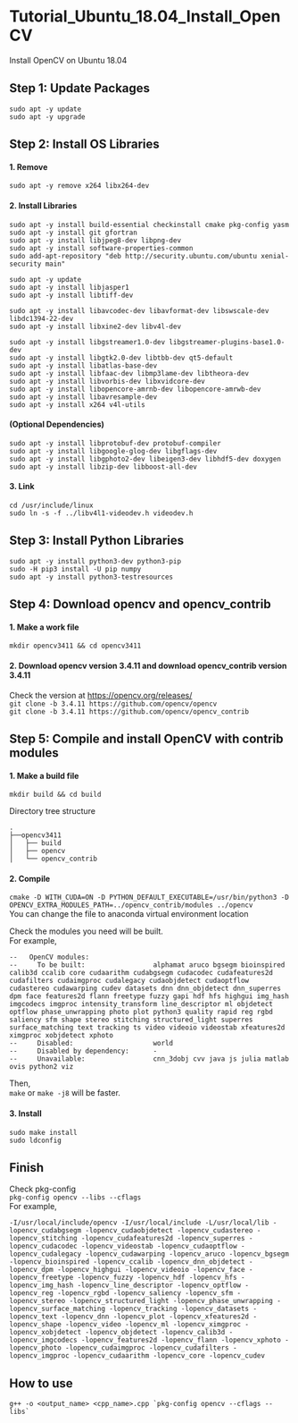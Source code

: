 # Tutorial_Ubuntu_18.04_Install_OpenCV
Install OpenCV on Ubuntu 18.04

## Step 1: Update Packages
```sudo apt -y update```  
```sudo apt -y upgrade```

## Step 2: Install OS Libraries
#### 1. Remove 
```sudo apt -y remove x264 libx264-dev```  

#### 2. Install Libraries
```sudo apt -y install build-essential checkinstall cmake pkg-config yasm```  
```sudo apt -y install git gfortran```  
```sudo apt -y install libjpeg8-dev libpng-dev```  
```sudo apt -y install software-properties-common```  
```sudo add-apt-repository "deb http://security.ubuntu.com/ubuntu xenial-security main"```  

```sudo apt -y update```  
```sudo apt -y install libjasper1```  
```sudo apt -y install libtiff-dev``` 

```sudo apt -y install libavcodec-dev libavformat-dev libswscale-dev libdc1394-22-dev```  
```sudo apt -y install libxine2-dev libv4l-dev``` 

```sudo apt -y install libgstreamer1.0-dev libgstreamer-plugins-base1.0-dev```  
```sudo apt -y install libgtk2.0-dev libtbb-dev qt5-default```  
```sudo apt -y install libatlas-base-dev```  
```sudo apt -y install libfaac-dev libmp3lame-dev libtheora-dev```  
```sudo apt -y install libvorbis-dev libxvidcore-dev```  
```sudo apt -y install libopencore-amrnb-dev libopencore-amrwb-dev```  
```sudo apt -y install libavresample-dev```  
```sudo apt -y install x264 v4l-utils``` 

#### (Optional Dependencies)
```sudo apt -y install libprotobuf-dev protobuf-compiler```  
```sudo apt -y install libgoogle-glog-dev libgflags-dev```  
```sudo apt -y install libgphoto2-dev libeigen3-dev libhdf5-dev doxygen```  
```sudo apt -y install libzip-dev libboost-all-dev```   


#### 3. Link
```cd /usr/include/linux```  
```sudo ln -s -f ../libv4l1-videodev.h videodev.h```  


## Step 3: Install Python Libraries
```sudo apt -y install python3-dev python3-pip```  
```sudo -H pip3 install -U pip numpy```  
```sudo apt -y install python3-testresources```

## Step 4: Download opencv and opencv_contrib
#### 1. Make a work file  
```mkdir opencv3411 && cd opencv3411```   
#### 2. Download opencv version 3.4.11  and download opencv_contrib version 3.4.11   
Check the version at https://opencv.org/releases/  
```git clone -b 3.4.11 https://github.com/opencv/opencv```  
```git clone -b 3.4.11 https://github.com/opencv/opencv_contrib```  

## Step 5: Compile and install OpenCV with contrib modules  
#### 1. Make a build file  
```mkdir build && cd build```  
  
Directory tree structure  
```
.
├──opencv3411
│   ├── build
│   ├── opencv
│   └── opencv_contrib
```

#### 2. Compile  
```cmake -D WITH_CUDA=ON -D PYTHON_DEFAULT_EXECUTABLE=/usr/bin/python3 -D OPENCV_EXTRA_MODULES_PATH=../opencv_contrib/modules ../opencv```  
You can change the file to anaconda virtual environment location

Check the modules you need will be built.  
For example,  
```
--   OpenCV modules:
--     To be built:                 alphamat aruco bgsegm bioinspired calib3d ccalib core cudaarithm cudabgsegm cudacodec cudafeatures2d cudafilters cudaimgproc cudalegacy cudaobjdetect cudaoptflow cudastereo cudawarping cudev datasets dnn dnn_objdetect dnn_superres dpm face features2d flann freetype fuzzy gapi hdf hfs highgui img_hash imgcodecs imgproc intensity_transform line_descriptor ml objdetect optflow phase_unwrapping photo plot python3 quality rapid reg rgbd saliency sfm shape stereo stitching structured_light superres surface_matching text tracking ts video videoio videostab xfeatures2d ximgproc xobjdetect xphoto
--     Disabled:                    world
--     Disabled by dependency:      -
--     Unavailable:                 cnn_3dobj cvv java js julia matlab ovis python2 viz
```

Then,   
```make```  or ```make -j8``` will be faster.  


#### 3. Install
```sudo make install```  
```sudo ldconfig```

## Finish  
Check pkg-config  
```pkg-config opencv --libs --cflags```  
For example,  
```
-I/usr/local/include/opencv -I/usr/local/include -L/usr/local/lib -lopencv_cudabgsegm -lopencv_cudaobjdetect -lopencv_cudastereo -lopencv_stitching -lopencv_cudafeatures2d -lopencv_superres -lopencv_cudacodec -lopencv_videostab -lopencv_cudaoptflow -lopencv_cudalegacy -lopencv_cudawarping -lopencv_aruco -lopencv_bgsegm -lopencv_bioinspired -lopencv_ccalib -lopencv_dnn_objdetect -lopencv_dpm -lopencv_highgui -lopencv_videoio -lopencv_face -lopencv_freetype -lopencv_fuzzy -lopencv_hdf -lopencv_hfs -lopencv_img_hash -lopencv_line_descriptor -lopencv_optflow -lopencv_reg -lopencv_rgbd -lopencv_saliency -lopencv_sfm -lopencv_stereo -lopencv_structured_light -lopencv_phase_unwrapping -lopencv_surface_matching -lopencv_tracking -lopencv_datasets -lopencv_text -lopencv_dnn -lopencv_plot -lopencv_xfeatures2d -lopencv_shape -lopencv_video -lopencv_ml -lopencv_ximgproc -lopencv_xobjdetect -lopencv_objdetect -lopencv_calib3d -lopencv_imgcodecs -lopencv_features2d -lopencv_flann -lopencv_xphoto -lopencv_photo -lopencv_cudaimgproc -lopencv_cudafilters -lopencv_imgproc -lopencv_cudaarithm -lopencv_core -lopencv_cudev
```

## How to use
``` g++ -o <output_name> <cpp_name>.cpp `pkg-config opencv --cflags --libs` ```
